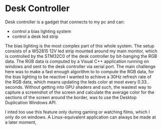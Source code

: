 # Desk Controller

Desk controller is a gadget that connects to my pc and can:
- control a bias lighting system
- control a desk led strip

The bias lighting is the most complex part of this whole system.
The setup consists of a WS2815 12V led strip mounted around my main monitor, which is controlled by the STM32C0 of the desk controller by bit-banging the RGB data.
The RGB data is computed by a Visual C++ application running on windows and sent to the desk controller via serial port.
The main challenge here was to make a fast enough algorithm to to compute the RGB data, for the bias lighting to be reactive I wanted to achieve a 30Hz refresh rate of the RGB data, which means updating the leds color at most every 0.33.. seconds.
Without getting into GPU shaders and such, the wastest way to capture a screenshot of the screen and calculate the average color for the sections of the screen around the border, was to use the Desktop Duplication Windows API.

I inted too use this feature only during gaming or watching films, which I only do on windows. A Linux-equivalent application can always be made at a later moment,